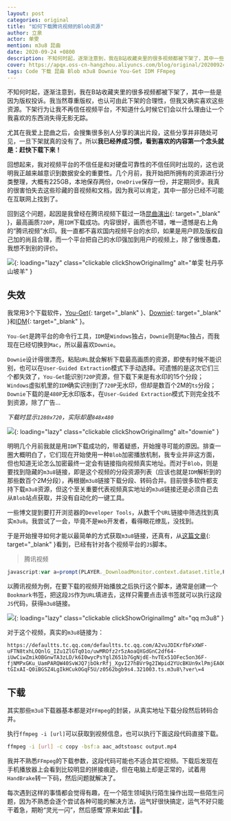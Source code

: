 ```yaml
---
layout: post
categories: original
title: "如何下载腾讯视频的Blob资源"
author: 立泉
actor: 单雯
mention: m3u8 昆曲
date: 2020-09-24 +0800
description: 不知何时起，逐渐注意到，我在B站收藏夹里的很多视频都被下架了，其中一些是因为版权投诉。我当然尊重版权，也认可由此下架的合理性，但我又确实喜欢这些资源。下架行为让我不再信任视频平台，不知道什么时候它们会以什么理由让一个我喜欢的东西消失得无影无踪。
cover: https://apqx.oss-cn-hangzhou.aliyuncs.com/blog/original/20200924/js_get_m3u8_tengxun.jpg
tags: Code 下载 昆曲 Blob m3u8 Downie You-Get IDM FFmpeg
---
```


不知何时起，逐渐注意到，我在B站收藏夹里的很多视频都被下架了，其中一些是因为版权投诉。我当然尊重版权，也认可由此下架的合理性，但我又确实喜欢这些资源。下架行为让我不再信任视频平台，不知道什么时候它们会以什么理由让一个我喜欢的东西消失得无影无踪。

尤其在我爱上昆曲之后，会搜集很多别人分享的演出片段，这些分享并非随处可见，一旦下架就真的没有了。所以**我已经养成习惯，看到喜欢的内容第一个念头就是：赶快下载下来！**

回想起来，我对视频平台的不信任是和对硬盘可靠性的不信任同时出现的，这也说明我正越来越意识到数据安全的重要性。几个月前，我开始把所拥有的资源进行分类整理，大概有225GB，本地保存两份，`OneDrive`保存一份，并定期同步。我真的很害怕失去这些珍藏的音视频和文档，因为我可以肯定，其中一部分已经不可能在互联网上找到了。

回到这个问题，起因是我曾经在腾讯视频下载过一场[昆曲演出](https://v.qq.com/x/page/z0562bgb9s4.html){: target="_blank" }，最高画质`720P`，用`IDM`下载成功。内容很好，画质也不错，唯一遗憾是右上角的“腾讯视频”水印。我一直都不喜欢国内视频平台的水印，如果是用户顾及版权自己加的尚且合理，而一个平台把自己的水印强加到用户的视频上，除了傲慢愚蠢，我想不到别的评价。

![](https://apqx.oss-cn-hangzhou.aliyuncs.com/blog/original/20200924/mudanting_with_logo.jpg){: loading="lazy" class="clickable clickShowOriginalImg" alt="单雯 牡丹亭 山坡羊" }

## 失效

我常用3个下载软件，[You-Get](https://you-get.org){: target="_blank" }、[Downie](https://software.charliemonroe.net/downie/){: target="_blank" }和[IDM](https://www.internetdownloadmanager.com){: target="_blank" }。

`You-Get`是跨平台的命令行工具，`IDM`是`Windows`独占，`Downie`则是`Mac`独占，而我现在已经切换到`Mac`，所以最喜欢`Downie`。

`Downie`设计得很漂亮，粘贴`URL`就会解析下载最高画质的资源，即使有时候不能识别，也可以在`User-Guided Extraction`模式下手动选择。可遗憾的是这次它们三个都失效了，`You-Get`能识别`720P`资源，但下载下来是有水印的15个分段；`Windows`虚拟机里的`IDM`确实识别到了`720P`无水印，但却是数百个2M的`ts`分段；`Downie`下载的是`480P`无水印版本，在`User-Guided Extraction`模式下则完全找不到资源，除了广告...

*下载时显示`1280x720`，实际却是`848x480`*

![](https://apqx.oss-cn-hangzhou.aliyuncs.com/blog/original/20200924/downie_mudanting.webp){: loading="lazy" class="clickable clickShowOriginalImg" alt="downie" }

明明几个月前我就是用`IDM`下载成功的，带着疑惑，开始搜寻可能的原因。排查一圈大概明白了，它们现在开始使用一种`Blob`加密播放机制，我专业并非这方面，但也知道无论怎么加密最终一定会有链接指向视频真实地址。而对于`Blob`，则是要找到隐藏的`m3u8`链接，即是这个视频的分段资源列表（应该也就是`IDM`解析到的那些数百个2M分段），再根据`m3u8`链接下载分段、转码合并。目前很多软件都支持下载`m3u8`资源，但这个至关重要代表视频真实地址的`m3u8`链接还是必须自己去从`Blob`站点获取，并没有自动化的一键工具。

一些博文提到要打开浏览器的`Developer Tools`，从数千个`URL`链接中筛选找到真实`m3u8`。我尝试了一会，毕竟不是`Web`开发者，看得眼花缭乱，没找到。

于是开始搜寻如何才能以最简单的方式获取`m3u8`链接，还真有，从[这篇文章](https://www.jokerps.com/?p=4451){: target="_blank" }看到，已经有针对各个视频平台的`JS`脚本。

> 腾讯视频

```js
javascript:var a=prompt(PLAYER._DownloadMonitor.context.dataset.title,PLAYER._DownloadMonitor.context.dataset.ckc?PLAYER._DownloadMonitor.context.dataset.currentVideoUrl:PLAYER._DownloadMonitor.context.dataset.currentVideoUrl.replace(/:.*qq.com/g,"://defaultts.tc.qq.com/defaultts.tc.qq.com"));
```

以腾讯视频为例，在要下载的视频开始播放之后执行这个脚本，通常是创建一个`Bookmark`书签，把这段`JS`作为`URL`填进去，这样只需要点击该书签就可以执行这段`JS`代码，获得`m3u8`链接。

![](https://apqx.oss-cn-hangzhou.aliyuncs.com/blog/original/20200924/js_get_m3u8_tengxun.jpg){: loading="lazy" class="clickable clickShowOriginalImg" alt="qq m3u8" }

对于这个视频，真实的`m3u8`链接为：

```http
https://defaultts.tc.qq.com/defaultts.tc.qq.com/A2vuJDIKrfbFxXWF-uFTN8txhLOQnlG_IZu1ZlGTq01o/uwMROfz2r5zAoaQXGdGnC2df64-iUwCiwZmikOBGnwTA3zLD/k6I0wycPsYglZ651b7GgNjdE-hvTEx51OFec5on36F-fjNMPxGKu_UamPARQW40SvWJQ7jbOkrRfj_XgvI27hBVr9g2IWpid2YUcBKUn9xlPmjEAOOhAO8RRj3awkJ4YzVYFWneDhRE0z-tGIxAI-Q0iBGSZ4LgIkHCukOGqF5U/z0562bgb9s4.321003.ts.m3u8\?ver\=4
```

## 下载

其实那些`m3u8`下载器基本都是对`FFmpeg`的封装，从真实地址下载分段然后转码合并。

执行`ffmpeg -i [url]`可以获取到视频信息，也可以执行下面这段代码直接下载。

```sh
ffmpeg -i [url] -c copy -bsf:a aac_adtstoasc output.mp4
```

我并不熟悉`FFmpeg`的下载参数，这段代码可能也不适合其它视频。下载后发现在手机播放器上会看到比较明显的拼接痕迹，但在电脑上却是正常的，试着用`HandBrake`转一下码，然后问题就解决了。

每次遇到这样的事情都会觉得有趣，在一个陌生领域执行陌生操作出现一些陌生问题，因为不熟悉会逐个尝试各种可能的解决方法，运气好很快搞定，运气不好只能干着急，期盼“灵光一闪”，然后感慨“原来如此”🤷🏻。